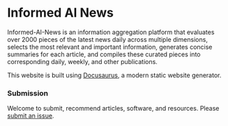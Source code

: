 # Informed AI News

Informed-AI-News is an information aggregation platform that evaluates over 2000 pieces of the latest news daily across multiple dimensions, selects the most relevant and important information, generates concise summaries for each article, and compiles these curated pieces into corresponding daily, weekly, and other publications.

This website is built using [Docusaurus](https://docusaurus.io/), a modern static website generator.

### Submission

Welcome to submit, recommend articles, software, and resources. Please [submit an issue](https://github.com/jiangjiax/informedainews.com/issues).
